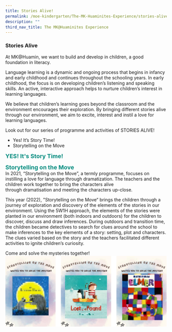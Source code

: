 ```yaml
---
title: Stories Alive!
permalink: /moe-kindergarten/The-MK-Huaminites-Experience/stories-alive/
description: ""
third_nav_title: The MK@Huaminites Experience
---
```

### **Stories Alive**

At MK@Huamin, we want to build and develop in children, a good foundation in literacy. 

Language learning is a dynamic and ongoing process that begins in infancy and early childhood and continues throughout the schooling years. In early childhood, the focus is on developing children’s listening and speaking skills. An active, interactive approach helps to nurture children’s interest in learning languages.

We believe that children’s learning goes beyond the classroom and the environment encourages their exploration. By bringing different stories alive through our environment, we aim to excite, interest and instil a love for learning languages.

Look out for our series of programme and activities of STORIES ALIVE!

* Yes! It’s Story Time!
* Storytelling on the Move

<b style="color:#038C7F; font-size:18px; ">YES! It's Story Time!</b><br>



<b style="color:#038C7F; font-size:18px; ">Storytelling on the Move</b><br>
In 2021, “Storytelling on the Move”, a termly programme, focuses on instilling a love for language through dramatization. The teachers and the children work together to bring the characters alive through dramatisation and meeting the characters up-close.

This year (2022), "Storytelling on the Move“ brings the children through a journey of exploration and discovery of the elements of the stories in our environment. Using the 5W1H approach, the elements of the stories were planted in our environment (both indoors and outdoors) for the children to discover, discuss and draw inferences. During outdoors and transition time, the children became detectives to search for clues around the school to make inferences to the key elements of a story: setting, plot and characters. The clues varied based on the story and the teachers facilitated different activities to ignite children’s curiosity.

Come and solve the mysteries together!
![](/images/file.png)